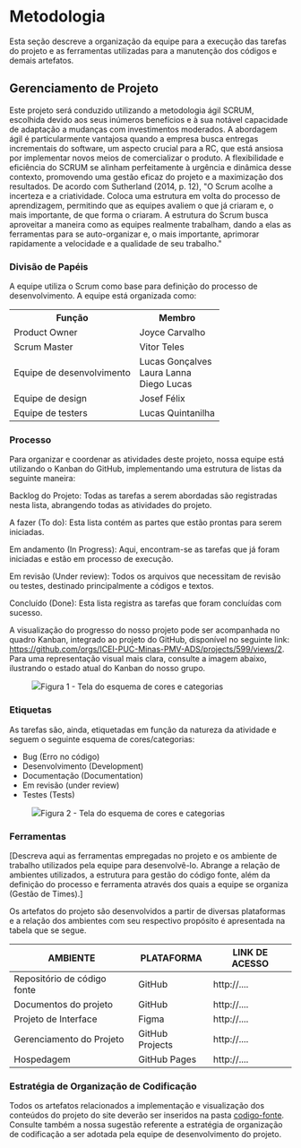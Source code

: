 
# Metodologia

Esta seção descreve a organização da equipe para a execução das tarefas do projeto e as ferramentas utilizadas para a manutenção dos códigos e demais artefatos.


## Gerenciamento de Projeto

Este projeto será conduzido utilizando a metodologia ágil SCRUM, escolhida devido aos seus inúmeros benefícios e à sua notável capacidade de adaptação a mudanças com investimentos moderados. A abordagem ágil é particularmente vantajosa quando a empresa busca entregas incrementais do software, um aspecto crucial para a RC, que está ansiosa por implementar novos meios de comercializar o produto. A flexibilidade e eficiência do SCRUM se alinham perfeitamente à urgência e dinâmica desse contexto, promovendo uma gestão eficaz do projeto e a maximização dos resultados.
De acordo com Sutherland (2014, p. 12), "O Scrum acolhe a incerteza e a criatividade. Coloca uma estrutura em volta do processo de aprendizagem, permitindo que as equipes avaliem o que já criaram e, o mais importante, de
que forma o criaram. A estrutura do Scrum busca aproveitar a maneira como as equipes realmente trabalham, dando a elas as ferramentas para se auto-organizar e, o mais importante, aprimorar rapidamente a velocidade e a qualidade de seu trabalho."

### Divisão de Papéis

A equipe utiliza o Scrum como base para definição do processo de desenvolvimento.
A equipe está organizada como:

 <table>
<!-- Cabeçalho da tabela - Funções -->
 <tr>
  <th>Função</th>
  <th>Membro</th> 
 </tr>
 
<!-- Corpo da tabela - Membros -->
<tr>
 
 <tr>
  <td>Product Owner</td>
  <td>Joyce Carvalho</td>
 </tr>
 
 <tr>
  <td>Scrum Master</td>
  <td>Vitor Teles</td>
 </tr>
 
 <tr>
  <td>Equipe de desenvolvimento</td>
  <td>Lucas Gonçalves <br/> Laura Lanna <br/> Diego Lucas</td>
 </tr>
 
 <tr>
  <td>Equipe de design</td>
  <td>Josef Félix</td>
 </tr>

 <tr>
  <td>Equipe de testers</td>
  <td>Lucas Quintanilha</td>
 </tr>
 
</tr>
 
</table>

### Processo

Para organizar e coordenar as atividades deste projeto, nossa equipe está utilizando o Kanban do GitHub, implementando uma estrutura de listas da seguinte maneira:

Backlog do Projeto: Todas as tarefas a serem abordadas são registradas nesta lista, abrangendo todas as atividades do projeto.

A fazer (To do): Esta lista contém as partes que estão prontas para serem iniciadas.

Em andamento (In Progress): Aqui, encontram-se as tarefas que já foram iniciadas e estão em processo de execução.

Em revisão (Under review): Todos os arquivos que necessitam de revisão ou testes, destinado principalmente a códigos e textos. 

Concluído (Done): Esta lista registra as tarefas que foram concluídas com sucesso.

A visualização do progresso do nosso projeto pode ser acompanhada no quadro Kanban, integrado ao projeto do GitHub, disponível no seguinte link: https://github.com/orgs/ICEI-PUC-Minas-PMV-ADS/projects/599/views/2. Para uma representação visual mais clara, consulte a imagem abaixo, ilustrando o estado atual do Kanban do nosso grupo.

<figure> 
  <img src=https://github.com/ICEI-PUC-Minas-PMV-ADS/pmv-ads-2023-2-e1-proj-web-t1-expresso-virtual/assets/48792332/0b52814f-7d08-4f77-ab88-6541bdbf3e1e
    <figcaption>Figura 1 - Tela do esquema de cores e categorias</figcaption>
</figure>


### Etiquetas
<p>As tarefas são, ainda, etiquetadas em função da natureza da atividade e seguem o seguinte esquema de cores/categorias:</p>

<ul>
  <li>Bug (Erro no código)</li>
  <li>Desenvolvimento (Development)</li>
  <li>Documentação (Documentation)</li>
  <li>Em revisão (under review)</li>
  <li>Testes (Tests)</li>
</ul>

<figure> 
  <img src="https://user-images.githubusercontent.com/100447878/164068979-9eed46e1-9b44-461e-ab88-c2388e6767a1.png"
    <figcaption>Figura 2 - Tela do esquema de cores e categorias</figcaption>
</figure> 
  
### Ferramentas

[Descreva aqui as ferramentas empregadas no projeto e os ambiente de trabalho utilizados pela  equipe para desenvolvê-lo. Abrange a relação de ambientes utilizados, a estrutura para gestão do código fonte, além da definição do processo e ferramenta através dos quais a equipe se organiza (Gestão de Times).]

Os artefatos do projeto são desenvolvidos a partir de diversas plataformas e a relação dos ambientes com seu respectivo propósito é apresentada na tabela que se segue.

| AMBIENTE                            | PLATAFORMA                         | LINK DE ACESSO                         |
|-------------------------------------|------------------------------------|----------------------------------------|
| Repositório de código fonte         | GitHub                             | http://....                            |
| Documentos do projeto               | GitHub                             | http://....                            |
| Projeto de Interface                | Figma                              | http://....                            |
| Gerenciamento do Projeto            | GitHub Projects                    | http://....                            |
| Hospedagem                          | GitHub Pages                       | http://....                            |


### Estratégia de Organização de Codificação 

Todos os artefatos relacionados a implementação e visualização dos conteúdos do projeto do site deverão ser inseridos na pasta [codigo-fonte](http://https://github.com/ICEI-PUC-Minas-PMV-ADS/WebApplicationProject-Template-v2/tree/main/codigo-fonte). Consulte também a nossa sugestão referente a estratégia de organização de codificação a ser adotada pela equipe de desenvolvimento do projeto.
